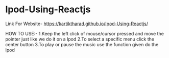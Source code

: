 # Ipod-Using-Reactjs

Link For Website-  https://kartiktharad.github.io/Ipod-Using-Reactjs/

HOW TO USE:-
1.Keep the left click of mouse/cursor pressed and move the pointer just like we do it on a Ipod
2.To select a specific menu click the center button
3.To play or pause the music use the function given do the Ipod

